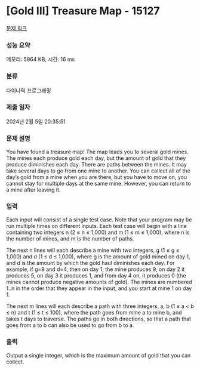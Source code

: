# [Gold III] Treasure Map - 15127 

[문제 링크](https://www.acmicpc.net/problem/15127) 

### 성능 요약

메모리: 5964 KB, 시간: 16 ms

### 분류

다이나믹 프로그래밍

### 제출 일자

2024년 2월 5일 20:35:51

### 문제 설명

<p>You have found a treasure map! The map leads you to several gold mines. The mines each produce gold each day, but the amount of gold that they produce diminishes each day. There are paths between the mines. It may take several days to go from one mine to another. You can collect all of the day’s gold from a mine when you are there, but you have to move on, you cannot stay for multiple days at the same mine. However, you can return to a mine after leaving it.</p>

### 입력 

 <p>Each input will consist of a single test case. Note that your program may be run multiple times on different inputs. Each test case will begin with a line containing two integers n (2 ≤ n ≤ 1,000) and m (1 ≤ m ≤ 1,000), where n is the number of mines, and m is the number of paths.</p>

<p>The next n lines will each describe a mine with two integers, g (1 ≤ g ≤ 1,000) and d (1 ≤ d ≤ 1,000), where g is the amount of gold mined on day 1, and d is the amount by which the gold haul diminishes each day. For example, if g=9 and d=4, then on day 1, the mine produces 9, on day 2 it produces 5, on day 3 it produces 1, and from day 4 on, it produces 0 (the mines cannot produce negative amounts of gold). The mines are numbered 1..n in the order that they appear in the input, and you start at mine 1 on day 1.</p>

<p>The next m lines will each describe a path with three integers, a, b (1 ≤ a < b ≤ n) and t (1 ≤ t ≤ 100), where the path goes from mine a to mine b, and takes t days to traverse. The paths go in both directions, so that a path that goes from a to b can also be used to go from b to a.</p>

### 출력 

 <p>Output a single integer, which is the maximum amount of gold that you can collect.</p>

